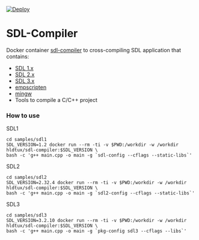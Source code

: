 [![Deploy](https://github.com/humbertodias/docker-sdl-compiler/actions/workflows/deploy.yml/badge.svg)](https://github.com/humbertodias/docker-sdl-compiler/actions/workflows/deploy.yml)

# SDL-Compiler

Docker container [sdl-compiler](https://hub.docker.com/r/hldtux/sdl-compiler) to cross-compiling SDL application that contains:
* [SDL 1.x](https://www.libsdl.org/)
* [SDL 2.x](https://www.libsdl.org/)
* [SDL 3.x](https://www.libsdl.org/)
* [empscripten](https://emscripten.org/)
* [mingw](http://mingw-w64.org)
* Tools to compile a C/C++ project


### How to use

SDL1
```shell
cd samples/sdl1
SDL_VERSION=1.2 docker run --rm -ti -v $PWD:/workdir -w /workdir hldtux/sdl-compiler:$SDL_VERSION \
bash -c 'g++ main.cpp -o main -g `sdl-config --cflags --static-libs`'
```

SDL2
```shell
cd samples/sdl2
SDL_VERSION=2.32.4 docker run --rm -ti -v $PWD:/workdir -w /workdir hldtux/sdl-compiler:$SDL_VERSION \
bash -c 'g++ main.cpp -o main -g `sdl2-config --cflags --static-libs`'
```

SDL3
```shell
cd samples/sdl3
SDL_VERSION=3.2.10 docker run --rm -ti -v $PWD:/workdir -w /workdir hldtux/sdl-compiler:$SDL_VERSION \
bash -c 'g++ main.cpp -o main -g `pkg-config sdl3 --cflags --libs`'
```

